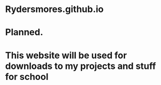 # Rydersmores.github.io
# Planned.
# This website will be used for downloads to my projects and stuff for school
